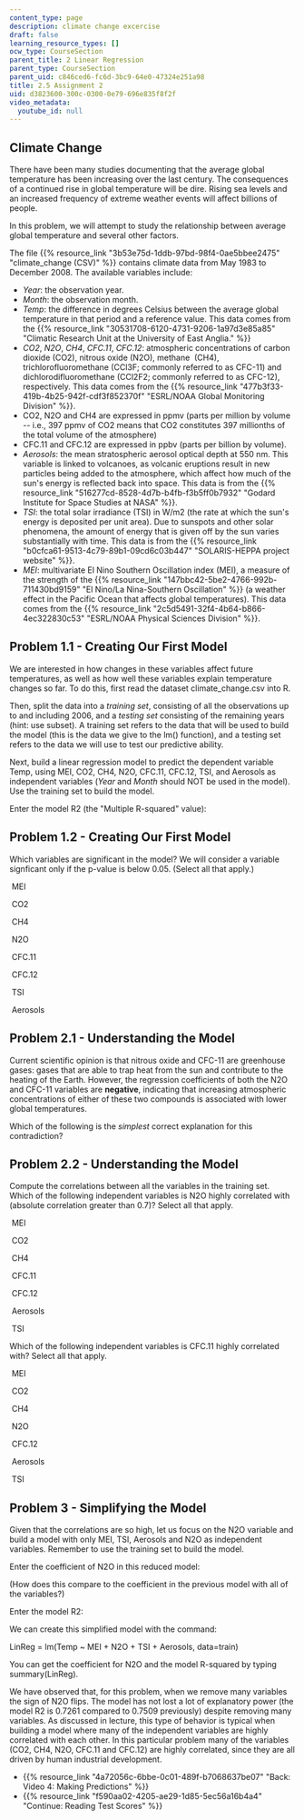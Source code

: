 ```yaml
---
content_type: page
description: climate change excercise
draft: false
learning_resource_types: []
ocw_type: CourseSection
parent_title: 2 Linear Regression
parent_type: CourseSection
parent_uid: c846ced6-fc6d-3bc9-64e0-47324e251a98
title: 2.5 Assignment 2
uid: d3823600-300c-0300-0e79-696e835f8f2f
video_metadata:
  youtube_id: null
---
```

## Climate Change

There have been many studies documenting that the average global temperature has been increasing over the last century. The consequences of a continued rise in global temperature will be dire. Rising sea levels and an increased frequency of extreme weather events will affect billions of people.

In this problem, we will attempt to study the relationship between average global temperature and several other factors.

The file {{% resource_link "3b53e75d-1ddb-97bd-98f4-0ae5bbee2475" "climate\_change (CSV)" %}} contains climate data from May 1983 to December 2008. The available variables include:

- *Year*: the observation year.
- *Month*: the observation month.
- *Temp*: the difference in degrees Celsius between the average global temperature in that period and a reference value. This data comes from the {{% resource_link "30531708-6120-4731-9206-1a97d3e85a85" "Climatic Research Unit at the University of East Anglia." %}}
- *CO2*, *N2O*, *CH4*, *CFC.11*, *CFC.12*: atmospheric concentrations of carbon dioxide (CO2), nitrous oxide (N2O), methane  (CH4), trichlorofluoromethane (CCl3F; commonly referred to as CFC-11) and dichlorodifluoromethane (CCl2F2; commonly referred to as CFC-12), respectively. This data comes from the {{% resource_link "477b3f33-419b-4b25-942f-cdf3f852370f" "ESRL/NOAA Global Monitoring Division" %}}.
- CO2, N2O and CH4 are expressed in ppmv (parts per million by volume  -- i.e., 397 ppmv of CO2 means that CO2 constitutes 397 millionths of the total volume of the atmosphere)
- CFC.11 and CFC.12 are expressed in ppbv (parts per billion by volume). 
- *Aerosols*: the mean stratospheric aerosol optical depth at 550 nm. This variable is linked to volcanoes, as volcanic eruptions result in new particles being added to the atmosphere, which affect how much of the sun's energy is reflected back into space. This data is from the {{% resource_link "516277cd-8528-4d7b-b4fb-f3b5ff0b7932" "Godard Institute for Space Studies at NASA" %}}.
- *TSI*: the total solar irradiance (TSI) in W/m2 (the rate at which the sun's energy is deposited per unit area). Due to sunspots and other solar phenomena, the amount of energy that is given off by the sun varies substantially with time. This data is from the {{% resource_link "b0cfca61-9513-4c79-89b1-09cd6c03b447" "SOLARIS-HEPPA project website" %}}.  
- *MEI*: multivariate El Nino Southern Oscillation index (MEI), a measure of the strength of the {{% resource_link "147bbc42-5be2-4766-992b-711430bd9159" "El Nino/La Nina-Southern Oscillation" %}} (a weather effect in the Pacific Ocean that affects global temperatures). This data comes from the {{% resource_link "2c5d5491-32f4-4b64-b866-4ec322830c53" "ESRL/NOAA Physical Sciences Division" %}}.

## Problem 1.1 - Creating Our First Model

We are interested in how changes in these variables affect future temperatures, as well as how well these variables explain temperature changes so far. To do this, first read the dataset climate\_change.csv into R.

Then, split the data into a *training set*, consisting of all the observations up to and including 2006, and a *testing set* consisting of the remaining years (hint: use subset). A training set refers to the data that will be used to build the model (this is the data we give to the lm() function), and a testing set refers to the data we will use to test our predictive ability.

Next, build a linear regression model to predict the dependent variable Temp, using MEI, CO2, CH4, N2O, CFC.11, CFC.12, TSI, and Aerosols as independent variables (*Year* and *Month* should NOT be used in the model). Use the training set to build the model.

Enter the model R2 (the "Multiple R-squared" value):

## Problem 1.2 - Creating Our First Model

Which variables are significant in the model? We will consider a variable signficant only if the p-value is below 0.05. (Select all that apply.)

 MEI 

 CO2 

 CH4 

 N2O 

 CFC.11 

 CFC.12 

 TSI 

 Aerosols 

## Problem 2.1 - Understanding the Model

Current scientific opinion is that nitrous oxide and CFC-11 are greenhouse gases: gases that are able to trap heat from the sun and contribute to the heating of the Earth. However, the regression coefficients of both the N2O and CFC-11 variables are **negative**, indicating that increasing atmospheric concentrations of either of these two compounds is associated with lower global temperatures.

Which of the following is the *simplest* correct explanation for this contradiction?

## Problem 2.2 - Understanding the Model

Compute the correlations between all the variables in the training set. Which of the following independent variables is N2O highly correlated with (absolute correlation greater than 0.7)? Select all that apply.

 MEI 

 CO2 

 CH4 

 CFC.11 

 CFC.12 

 Aerosols 

 TSI 

Which of the following independent variables is CFC.11 highly correlated with? Select all that apply.

 MEI 

 CO2 

 CH4 

 N2O 

 CFC.12 

 Aerosols 

 TSI 

## Problem 3 - Simplifying the Model

Given that the correlations are so high, let us focus on the N2O variable and build a model with only MEI, TSI, Aerosols and N2O as independent variables. Remember to use the training set to build the model.

Enter the coefficient of N2O in this reduced model:

(How does this compare to the coefficient in the previous model with all of the variables?)

Enter the model R2:

We can create this simplified model with the command:

LinReg = lm(Temp ~ MEI + N2O + TSI + Aerosols, data=train)

You can get the coefficient for N2O and the model R-squared by typing summary(LinReg).

We have observed that, for this problem, when we remove many variables the sign of N2O flips. The model has not lost a lot of explanatory power (the model R2 is 0.7261 compared to 0.7509 previously) despite removing many variables. As discussed in lecture, this type of behavior is typical when building a model where many of the independent variables are highly correlated with each other. In this particular problem many of the variables (CO2, CH4, N2O, CFC.11 and CFC.12) are highly correlated, since they are all driven by human industrial development.

- {{% resource_link "4a72056c-6bbe-0c01-489f-b7068637be07" "Back: Video 4: Making Predictions" %}}
- {{% resource_link "f590aa02-4205-ae29-1d85-5ec56a16b4a4" "Continue: Reading Test Scores" %}}